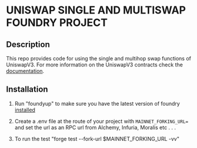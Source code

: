 # UNISWAP SINGLE AND MULTISWAP FOUNDRY PROJECT

## Description

This repo provides code for using the single and multihop swap functions of UniswapV3.
For more information on the UniswapV3 contracts check the [documentation](https://docs.uniswap.org/protocol/guides/swaps/single-swaps).

## Installation

1. Run "foundyup" to make sure you have the latest version of foundry [installed](https://github.com/foundry-rs/foundry)

2. Create a .env file at the route of your project with ```MAINNET_FORKING_URL=``` and set the url as an RPC url from Alchemy, Infuria, Moralis etc . . .

3. To run the test "forge test --fork-url $MAINNET_FORKING_URL -vv"
